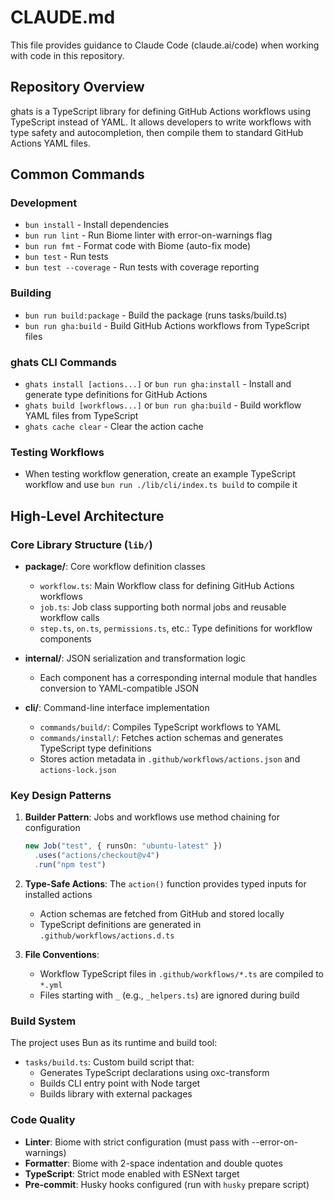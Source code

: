 # CLAUDE.md

This file provides guidance to Claude Code (claude.ai/code) when working with code in this repository.

## Repository Overview

ghats is a TypeScript library for defining GitHub Actions workflows using TypeScript instead of YAML. It allows developers to write workflows with type safety and autocompletion, then compile them to standard GitHub Actions YAML files.

## Common Commands

### Development
- `bun install` - Install dependencies
- `bun run lint` - Run Biome linter with error-on-warnings flag
- `bun run fmt` - Format code with Biome (auto-fix mode)
- `bun test` - Run tests
- `bun test --coverage` - Run tests with coverage reporting

### Building
- `bun run build:package` - Build the package (runs tasks/build.ts)
- `bun run gha:build` - Build GitHub Actions workflows from TypeScript files

### ghats CLI Commands
- `ghats install [actions...]` or `bun run gha:install` - Install and generate type definitions for GitHub Actions
- `ghats build [workflows...]` or `bun run gha:build` - Build workflow YAML files from TypeScript
- `ghats cache clear` - Clear the action cache

### Testing Workflows
- When testing workflow generation, create an example TypeScript workflow and use `bun run ./lib/cli/index.ts build` to compile it

## High-Level Architecture

### Core Library Structure (`lib/`)
- **package/**: Core workflow definition classes
  - `workflow.ts`: Main Workflow class for defining GitHub Actions workflows
  - `job.ts`: Job class supporting both normal jobs and reusable workflow calls
  - `step.ts`, `on.ts`, `permissions.ts`, etc.: Type definitions for workflow components
  
- **internal/**: JSON serialization and transformation logic
  - Each component has a corresponding internal module that handles conversion to YAML-compatible JSON
  
- **cli/**: Command-line interface implementation
  - `commands/build/`: Compiles TypeScript workflows to YAML
  - `commands/install/`: Fetches action schemas and generates TypeScript type definitions
  - Stores action metadata in `.github/workflows/actions.json` and `actions-lock.json`

### Key Design Patterns

1. **Builder Pattern**: Jobs and workflows use method chaining for configuration
   ```typescript
   new Job("test", { runsOn: "ubuntu-latest" })
     .uses("actions/checkout@v4")
     .run("npm test")
   ```

2. **Type-Safe Actions**: The `action()` function provides typed inputs for installed actions
   - Action schemas are fetched from GitHub and stored locally
   - TypeScript definitions are generated in `.github/workflows/actions.d.ts`

3. **File Conventions**: 
   - Workflow TypeScript files in `.github/workflows/*.ts` are compiled to `*.yml`
   - Files starting with `_` (e.g., `_helpers.ts`) are ignored during build

### Build System

The project uses Bun as its runtime and build tool:
- `tasks/build.ts`: Custom build script that:
  - Generates TypeScript declarations using oxc-transform
  - Builds CLI entry point with Node target
  - Builds library with external packages

### Code Quality

- **Linter**: Biome with strict configuration (must pass with --error-on-warnings)
- **Formatter**: Biome with 2-space indentation and double quotes
- **TypeScript**: Strict mode enabled with ESNext target
- **Pre-commit**: Husky hooks configured (run with `husky` prepare script)